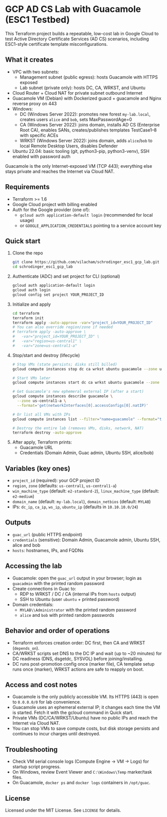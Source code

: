 # GCP AD CS Lab with Guacamole (ESC1 Testbed)

This Terraform project builds a repeatable, low-cost lab in Google Cloud to test Active Directory Certificate Services (AD CS) scenarios, including ESC1-style certificate template misconfigurations.

## What it creates
- VPC with two subnets:
  - Management subnet (public egress): hosts Guacamole with HTTPS exposed
  - Lab subnet (private only): hosts DC, CA, WRKST, and Ubuntu
- Cloud Router + Cloud NAT for private subnet outbound Internet
- Guacamole VM (Debian) with Dockerized guacd + guacamole and Nginx reverse proxy on 443
- Windows:
  - DC (Windows Server 2022): promotes new forest `my-lab.local`, creates users `alice` and `bob`, sets MaxPasswordAge=0
  - CA (Windows Server 2022): joins domain, installs AD CS (Enterprise Root CA), enables SANs, creates/publishes templates TestCase1–8 with specific ACEs
  - WRKST (Windows Server 2022): joins domain, adds `alice`/`bob` to local Remote Desktop Users, disables Defender
- Ubuntu 22.04: basic tooling (git, python3-pip, python3-venv), SSH enabled with password auth

Guacamole is the only Internet-exposed VM (TCP 443); everything else stays private and reaches the Internet via Cloud NAT.

## Requirements
- Terraform >= 1.6
- Google Cloud project with billing enabled
- Auth for the Google provider (one of):
  - `gcloud auth application-default login` (recommended for local usage)
  - or `GOOGLE_APPLICATION_CREDENTIALS` pointing to a service account key

## Quick start
1. Clone the repo
   ```bash
   git clone https://github.com/vilacham/schrodinger_esc1_gcp_lab.git
   cd schrodinger_esc1_gcp_lab
   ```
2. Authenticate (ADC) and set project for CLI (optional)
   ```bash
   gcloud auth application-default login
   gcloud auth login
   gcloud config set project YOUR_PROJECT_ID
   ```
3. Initialize and apply
   ```bash
   cd terraform
   terraform init
   terraform apply -auto-approve -var="project_id=YOUR_PROJECT_ID"
   # You can also override region/zone if needed
   # terraform apply -auto-approve \
   #   -var="project_id=YOUR_PROJECT_ID" \
   #   -var="region=us-central1" \
   #   -var="zone=us-central1-a"
   ```
4. Stop/start and destroy (lifecycle)
   ```bash
   # Stop VMs (state persists; disks still billed)
   gcloud compute instances stop dc ca wrkst ubuntu guacamole --zone us-central1-a

   # Start VMs later
   gcloud compute instances start dc ca wrkst ubuntu guacamole --zone us-central1-a

   # Get Guacamole's new ephemeral external IP (after a start)
   gcloud compute instances describe guacamole \
     --zone us-central1-a \
     --format='get(networkInterfaces[0].accessConfigs[0].natIP)'

   # Or list all VMs with IPs
   gcloud compute instances list --filter="name=guacamole" --format="table(name,zone,EXTERNAL_IP)"

   # Destroy the entire lab (removes VMs, disks, network, NAT)
   terraform destroy -auto-approve
   ```
5. After apply, Terraform prints:
   - Guacamole URL
   - Credentials (Domain Admin, Guac admin, Ubuntu SSH, alice/bob)

## Variables (key ones)
- `project_id` (required): your GCP project ID
- `region`, `zone` (defaults: `us-central1`, `us-central1-a`)
- `win_machine_type` (default: `e2-standard-2`), `linux_machine_type` (default: `e2-medium`)
- `domain_name` (default: `my-lab.local`), `domain_netbios` (default: `MYLAB`)
- IPs: `dc_ip`, `ca_ip`, `ws_ip`, `ubuntu_ip` (defaults in `10.10.10.0/24`)

## Outputs
- `guac_url` (public HTTPS endpoint)
- `credentials` (sensitive): Domain Admin, Guacamole admin, Ubuntu SSH, alice and bob
- `hosts`: hostnames, IPs, and FQDNs

## Accessing the lab
- Guacamole: open the `guac_url` output in your browser; login as `guacadmin` with the printed random password
- Create connections in Guac to:
  - RDP to WRKST / DC / CA (internal IPs from `hosts` output)
  - SSH to Ubuntu (user `ubuntu` + printed password)
- Domain credentials:
  - `MYLAB\\Administrator` with the printed random password
  - `alice` and `bob` with printed random passwords

## Behavior and order of operations
- Terraform enforces creation order: DC first, then CA and WRKST (`depends_on`).
- CA/WRKST scripts set DNS to the DC IP and wait (up to ~20 minutes) for DC readiness (DNS, dsgetdc, SYSVOL) before joining/installing.
- DC runs post-promotion config once (marker file), CA template setup runs once (marker), WRKST actions are safe to reapply on boot.

## Access and cost notes
- Guacamole is the only publicly accessible VM. Its HTTPS (443) is open to `0.0.0.0/0` for lab convenience.
- Guacamole uses an ephemeral external IP; it changes each time the VM is started. Fetch it with the gcloud command in Quick start.
- Private VMs (DC/CA/WRKST/Ubuntu) have no public IPs and reach the Internet via Cloud NAT.
- You can stop VMs to save compute costs, but disk storage persists and continues to incur charges until destroyed.

## Troubleshooting
- Check VM serial console logs (Compute Engine → VM → Logs) for startup script progress.
- On Windows, review Event Viewer and `C:\Windows\Temp` marker/task files.
- On Guacamole, `docker ps` and `docker logs` containers in `/opt/guac`.

## License
Licensed under the MIT License. See `LICENSE` for details.
